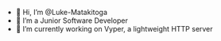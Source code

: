 - 👋 Hi, I’m @Luke-Matakitoga
- 👀 I’m a Junior Software Developer
- 🌱 I’m currently working on Vyper, a lightweight HTTP server

<!---
Luke-Matakitoga/Luke-Matakitoga is a ✨ special ✨ repository because its `README.md` (this file) appears on your GitHub profile.
You can click the Preview link to take a look at your changes.
--->
